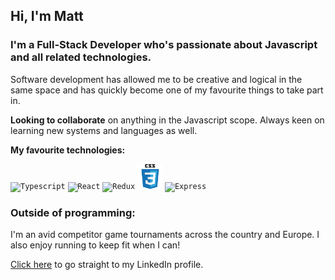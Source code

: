 ## Hi, I'm Matt

### I'm a Full-Stack Developer who's passionate about Javascript and all related technologies. ###

Software development has allowed me to be creative and logical in the same space and has quickly become one of my favourite things to take part in.

**Looking to collaborate** on anything in the Javascript scope. Always keen on learning new systems and languages as well. 


**My favourite technologies:**   

<code><img height="40" alt="Typescript" src="https://upload.wikimedia.org/wikipedia/commons/4/4c/Typescript_logo_2020.svg"></code>
<code><img height="40" alt="React" src="https://cdn.freebiesupply.com/logos/large/2x/react-1-logo-png-transparent.png"></code>
<code><img height="40" alt="Redux" src="https://encrypted-tbn0.gstatic.com/images?q=tbn:ANd9GcTKcY-N3pDkxoX1ugnQT1_t5VraW9Uq4bpgbw&usqp=CAU"></code>
<code><img height="40" alt="CSS" src="https://raw.githubusercontent.com/github/explore/80688e429a7d4ef2fca1e82350fe8e3517d3494d/topics/css/css.png"></code>
<code><img height="40" alt="Express" src="https://hackr.io/tutorials/learn-express-js/logo/logo-express-js?ver=1557508379"></code>

### Outside of programming:
I'm an avid competitor game tournaments across the country and Europe.
I also enjoy running to keep fit when I can!


[Click here](https://www.linkedin.com/in/matthewjjwells/) to go straight to my LinkedIn profile.
